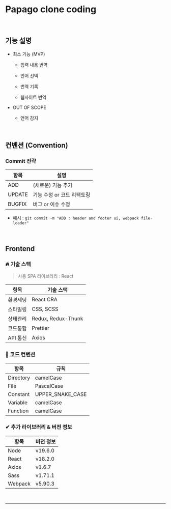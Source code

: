 # Papago clone coding

<br>

## 기능 설명

- 최소 기능 (MVP)
  - 입력 내용 번역
    
  - 언어 선택
 
  - 번역 기록
 
  - 웹사이트 번역
  

- OUT OF SCOPE
  - 언어 감지

<br>

## 컨벤션 (Convention)

### Commit 전략 

|  **항목**  |             **설명**              |
| ---------- | ---------------------------------- |
| ADD        | (새로운) 기능 추가                 |
| UPDATE     | 기능 수정 or  코드 리팩토링        |
| BUGFIX     | 버그 or 이슈 수정                  |

- 예시 : `git commit -m "ADD : header and footer ui, webpack file-loader"`

<br>

## Frontend

### 🔥 기술 스택
> 사용 SPA 라이브러리 : React

|  **항목**  |  **기술 스택**                   |
| ---------- | -------------------------------- |
| 환경세팅   | React CRA                         |
| 스타일링   | CSS, SCSS                         |
| 상태관리   | Redux, Redux-Thunk                |
| 코드통합   | Prettier                          |
| API 통신  | Axios                             |

### 🔅 코드 컨벤션
|  **항목**  |    **규칙**      |
| ---------- | ---------------- |
| Directory  | camelCase        |
| File       | PascalCase       |
| Constant   | UPPER_SNAKE_CASE |
| Variable   | camelCase        |
| Function   | camelCase        |


### ✔ 추가 라이브러리 & 버전 정보

|  **항목**  |  **버전 정보**    |
| ---------- | ------------------ |
| Node       |  v19.6.0           |
| React      |  v18.2.0           |
| Axios      |  v1.6.7            |
| Sass       |  v1.71.1           |
| Webpack    |  v5.90.3           |


<br>

---
